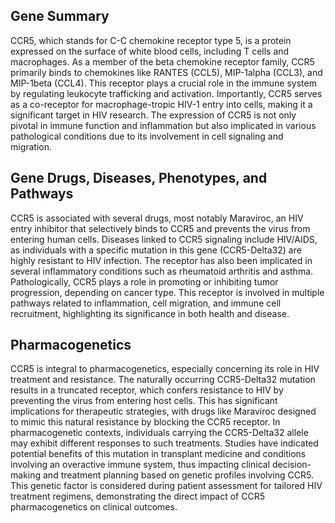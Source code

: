 ## Gene Summary
CCR5, which stands for C-C chemokine receptor type 5, is a protein expressed on the surface of white blood cells, including T cells and macrophages. As a member of the beta chemokine receptor family, CCR5 primarily binds to chemokines like RANTES (CCL5), MIP-1alpha (CCL3), and MIP-1beta (CCL4). This receptor plays a crucial role in the immune system by regulating leukocyte trafficking and activation. Importantly, CCR5 serves as a co-receptor for macrophage-tropic HIV-1 entry into cells, making it a significant target in HIV research. The expression of CCR5 is not only pivotal in immune function and inflammation but also implicated in various pathological conditions due to its involvement in cell signaling and migration.

## Gene Drugs, Diseases, Phenotypes, and Pathways
CCR5 is associated with several drugs, most notably Maraviroc, an HIV entry inhibitor that selectively binds to CCR5 and prevents the virus from entering human cells. Diseases linked to CCR5 signaling include HIV/AIDS, as individuals with a specific mutation in this gene (CCR5-Delta32) are highly resistant to HIV infection. The receptor has also been implicated in several inflammatory conditions such as rheumatoid arthritis and asthma. Pathologically, CCR5 plays a role in promoting or inhibiting tumor progression, depending on cancer type. This receptor is involved in multiple pathways related to inflammation, cell migration, and immune cell recruitment, highlighting its significance in both health and disease.

## Pharmacogenetics
CCR5 is integral to pharmacogenetics, especially concerning its role in HIV treatment and resistance. The naturally occurring CCR5-Delta32 mutation results in a truncated receptor, which confers resistance to HIV by preventing the virus from entering host cells. This has significant implications for therapeutic strategies, with drugs like Maraviroc designed to mimic this natural resistance by blocking the CCR5 receptor. In pharmacogenetic contexts, individuals carrying the CCR5-Delta32 allele may exhibit different responses to such treatments. Studies have indicated potential benefits of this mutation in transplant medicine and conditions involving an overactive immune system, thus impacting clinical decision-making and treatment planning based on genetic profiles involving CCR5. This genetic factor is considered during patient assessment for tailored HIV treatment regimens, demonstrating the direct impact of CCR5 pharmacogenetics on clinical outcomes.